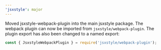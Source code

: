 ```yaml
---
'jsxstyle': major
---
```


Moved jsxstyle-webpack-plugin into the main jsxstyle package. The webpack plugin can now be imported from `jsxstyle/webpack-plugin`. The plugin export has also been changed to a named export:

```js
const { JsxstyleWebpackPlugin } = require('jsxstyle/webpack-plugin');
```
